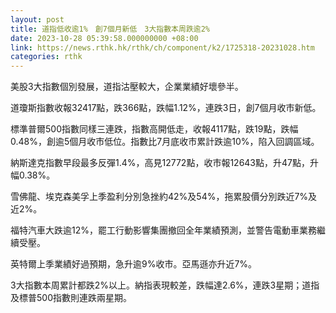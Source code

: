 ```yaml
---
layout: post
title: 道指低收逾1%　創7個月新低　3大指數本周跌逾2%
date: 2023-10-28 05:39:58.000000000 +08:00
link: https://news.rthk.hk/rthk/ch/component/k2/1725318-20231028.htm
categories: rthk
---
```


美股3大指數個別發展，道指沽壓較大，企業業績好壞參半。

道瓊斯指數收報32417點，跌366點，跌幅1.12%，連跌3日，創7個月收市新低。

標準普爾500指數同樣三連跌，指數高開低走，收報4117點，跌19點，跌幅0.48%，創逾5個月收市低位。指數比7月底收市累計跌逾10%，陷入回調區域。

納斯達克指數早段最多反彈1.4%，高見12772點，收市報12643點，升47點，升幅0.38%。

雪佛龍、埃克森美孚上季盈利分別急挫約42%及54%，拖累股價分別跌近7%及近2%。

福特汽車大跌逾12%，罷工行動影響集團撤回全年業績預測，並警告電動車業務繼續受壓。

英特爾上季業績好過預期，急升逾9%收市。亞馬遜亦升近7%。

3大指數本周累計都跌2%以上。納指表現較差，跌幅達2.6%，連跌3星期；道指及標普500指數則連跌兩星期。
